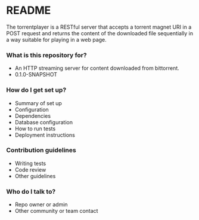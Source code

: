 # README #

The torrentplayer is a RESTful server that accepts a torrent magnet URI in a POST request and
returns the content of the downloaded file sequentially in a way suitable for playing in a web page.

### What is this repository for? ###

* An HTTP streaming server for content downloaded from bittorrent.
* 0.1.0-SNAPSHOT

### How do I get set up? ###

* Summary of set up
* Configuration
* Dependencies
* Database configuration
* How to run tests
* Deployment instructions

### Contribution guidelines ###

* Writing tests
* Code review
* Other guidelines

### Who do I talk to? ###

* Repo owner or admin
* Other community or team contact